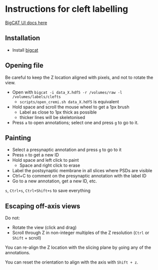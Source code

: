# Instructions for cleft labelling

[BigCAT UI docs here](https://github.com/saalfeldlab/bigcat/wiki/BigCat-User-Interface)

## Installation

- Install [bigcat](https://github.com/saalfeldlab/bigcat)

## Opening file

Be careful to keep the Z location aligned with pixels,
and not to rotate the view.

- Open with `bigcat -i data_X.hdf5 -r /volumes/raw -l /volumes/labels/clefts`
  - `scripts/open_cremi.sh data_X.hdf5` is equivalent
- Hold space and scroll the mouse wheel to get a 1px brush
  - Label as close to 1px thick as possible
  - thicker lines will be skeletonised
- Press `a` to open annotations; select one and press `g` to go to it.

## Painting

- Select a presynaptic annotation and press `g` to go to it
- Press `n` to get a new ID
- Hold space and left click to paint
  - Space and right click to erase
- Label the postsynaptic membrane in all slices where PSDs are visible
- Ctrl+C to comment on the presynaptic annotation with the label ID
- Go to a new annotation, get a new ID, etc.

`s`, `Ctrl+s`, `Ctrl+Shift+s` to save everything

## Escaping off-axis views

Do not:

- Rotate the view (click and drag)
- Scroll through Z in non-integer multiples of the Z resolution (`Ctrl` or `Shift` + scroll)

You can re-align the Z location with the slicing plane by `g`oing any of the annotations.

You can reset the orientation to align with the axis with `Shift + z`.

